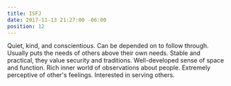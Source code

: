 ```yaml
---
title: ISFJ
date: 2017-11-13 21:27:00 -06:00
position: 12
---
```


Quiet, kind, and conscientious. Can be depended on to follow through. Usually puts the needs of others above their own needs. Stable and practical, they value security and traditions. Well-developed sense of space and function. Rich inner world of observations about people. Extremely perceptive of other's feelings. Interested in serving others.